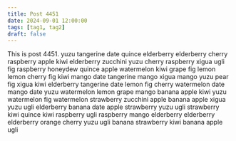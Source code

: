 ```yaml
---
title: Post 4451
date: 2024-09-01 12:00:00
tags: [tag1, tag2]
draft: false
---
```

This is post 4451.
yuzu
tangerine
date
quince
elderberry
elderberry
cherry
raspberry
apple
kiwi
elderberry
zucchini
yuzu
cherry
raspberry
xigua
ugli
fig
raspberry
honeydew
quince
apple
watermelon
kiwi
grape
fig
lemon
lemon
cherry
fig
kiwi
mango
date
tangerine
mango
xigua
mango
yuzu
pear
fig
xigua
kiwi
elderberry
tangerine
date
lemon
fig
cherry
watermelon
date
mango
date
yuzu
watermelon
lemon
grape
mango
banana
apple
kiwi
yuzu
watermelon
fig
watermelon
strawberry
zucchini
apple
banana
apple
xigua
yuzu
ugli
elderberry
banana
date
apple
strawberry
yuzu
ugli
strawberry
kiwi
quince
kiwi
raspberry
ugli
raspberry
mango
elderberry
elderberry
elderberry
orange
cherry
yuzu
ugli
banana
strawberry
kiwi
banana
apple
ugli
